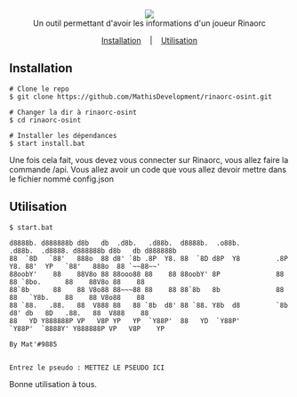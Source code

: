 <p align=center>
  <br>
  <a href="https://sherlock-project.github.io/" target="_blank"><img src="https://user-images.githubusercontent.com/27065646/53551960-ae4dff80-3b3a-11e9-9075-cef786c69364.png"/></a>
  <br>
  <span>Un outil permettant d'avoir les informations d'un joueur Rinaorc</span>
  <br>
</p>

<p align="center">
  <a href="#installation">Installation</a>
  &nbsp;&nbsp;&nbsp;|&nbsp;&nbsp;&nbsp;
  <a href="#usage">Utilisation</a>
</p>

## Installation

```console
# Clone le repo
$ git clone https://github.com/MathisDevelopment/rinaorc-osint.git

# Changer la dir à rinaorc-osint
$ cd rinaorc-osint

# Installer les dépendances
$ start install.bat
```

Une fois cela fait, vous devez vous connecter sur Rinaorc, vous allez faire la commande /api. Vous allez avoir un code que vous allez devoir mettre dans le fichier nommé config.json

## Utilisation

```console
$ start.bat

d8888b. d888888b d8b   db  .d8b.   .d88b.  d8888b.  .o88b.          .d88b.  .d8888. d888888b d8b   db d888888b
88  `8D   `88'   888o  88 d8' `8b .8P  Y8. 88  `8D d8P  Y8         .8P  Y8. 88'  YP   `88'   888o  88 `~~88~~'
88oobY'    88    88V8o 88 88ooo88 88    88 88oobY' 8P              88    88 `8bo.      88    88V8o 88    88
88`8b      88    88 V8o88 88~~~88 88    88 88`8b   8b              88    88   `Y8b.    88    88 V8o88    88
88 `88.   .88.   88  V888 88   88 `8b  d8' 88 `88. Y8b  d8         `8b  d8' db   8D   .88.   88  V888    88
88   YD Y888888P VP   V8P YP   YP  `Y88P'  88   YD  `Y88P'          `Y88P'  `8888Y' Y888888P VP   V8P    YP

By Mat'#9885


Entrez le pseudo : METTEZ LE PSEUDO ICI
```

Bonne utilisation à tous.
